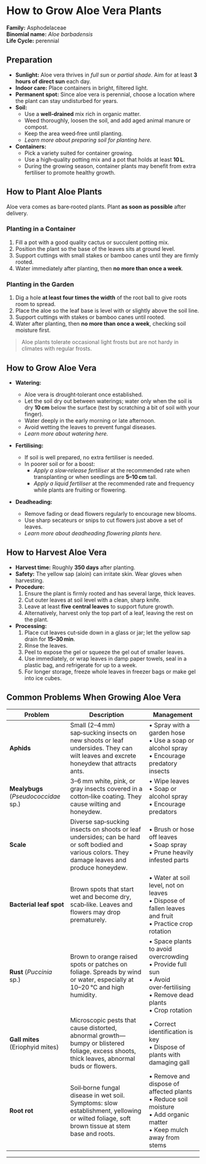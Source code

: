 # How to Grow Aloe Vera Plants

**Family:** Asphodelaceae  
**Binomial name:** _Aloe barbadensis_  
**Life Cycle:** perennial  

## Preparation

- **Sunlight:** Aloe vera thrives in *full sun* or *partial shade*. Aim for at least **3 hours of direct sun** each day.  
- **Indoor care:** Place containers in bright, filtered light.  
- **Permanent spot:** Since aloe vera is perennial, choose a location where the plant can stay undisturbed for years.  
- **Soil:**  
  - Use a **well‑drained** mix rich in organic matter.  
  - Weed thoroughly, loosen the soil, and add aged animal manure or compost.  
  - Keep the area weed‑free until planting.  
  - *Learn more about preparing soil for planting here.*  
- **Containers:**  
  - Pick a variety suited for container growing.  
  - Use a high‑quality potting mix and a pot that holds at least **10 L**.  
  - During the growing season, container plants may benefit from extra fertiliser to promote healthy growth.  

## How to Plant Aloe Plants

Aloe vera comes as bare‑rooted plants. Plant **as soon as possible** after delivery.

### Planting in a Container

1. Fill a pot with a good quality cactus or succulent potting mix.  
2. Position the plant so the base of the leaves sits at ground level.  
3. Support cuttings with small stakes or bamboo canes until they are firmly rooted.  
4. Water immediately after planting, then **no more than once a week**.  

### Planting in the Garden

1. Dig a hole **at least four times the width** of the root ball to give roots room to spread.  
2. Place the aloe so the leaf base is level with or slightly above the soil line.  
3. Support cuttings with stakes or bamboo canes until rooted.  
4. Water after planting, then **no more than once a week**, checking soil moisture first.  

> Aloe plants tolerate occasional light frosts but are not hardy in climates with regular frosts.  

## How to Grow Aloe Vera

- **Watering:**  
  - Aloe vera is drought‑tolerant once established.  
  - Let the soil dry out between waterings; water only when the soil is dry **10 cm** below the surface (test by scratching a bit of soil with your finger).  
  - Water deeply in the early morning or late afternoon.  
  - Avoid wetting the leaves to prevent fungal diseases.  
  - *Learn more about watering here.*  

- **Fertilising:**  
  - If soil is well prepared, no extra fertiliser is needed.  
  - In poorer soil or for a boost:  
    - *Apply a slow‑release fertiliser* at the recommended rate when transplanting or when seedlings are **5–10 cm** tall.  
    - *Apply a liquid fertiliser* at the recommended rate and frequency while plants are fruiting or flowering.  

- **Deadheading:**  
  - Remove fading or dead flowers regularly to encourage new blooms.  
  - Use sharp secateurs or snips to cut flowers just above a set of leaves.  
  - *Learn more about deadheading flowering plants here.*  

## How to Harvest Aloe Vera

- **Harvest time:** Roughly **350 days** after planting.  
- **Safety:** The yellow sap (aloin) can irritate skin. Wear gloves when harvesting.  
- **Procedure:**  
  1. Ensure the plant is firmly rooted and has several large, thick leaves.  
  2. Cut outer leaves at soil level with a clean, sharp knife.  
  3. Leave at least **five central leaves** to support future growth.  
  4. Alternatively, harvest only the top part of a leaf, leaving the rest on the plant.  
- **Processing:**  
  1. Place cut leaves cut‑side down in a glass or jar; let the yellow sap drain for **15–30 min**.  
  2. Rinse the leaves.  
  3. Peel to expose the gel or squeeze the gel out of smaller leaves.  
  4. Use immediately, or wrap leaves in damp paper towels, seal in a plastic bag, and refrigerate for up to a week.  
  5. For longer storage, freeze whole leaves in freezer bags or make gel into ice cubes.  

## Common Problems When Growing Aloe Vera

| Problem | Description | Management |
|---------|-------------|------------|
| **Aphids** | Small (2–4 mm) sap‑sucking insects on new shoots or leaf undersides. They can wilt leaves and excrete honeydew that attracts ants. | • Spray with a garden hose<br>• Use a soap or alcohol spray<br>• Encourage predatory insects | *Read more about aphids here.* |
| **Mealybugs** (_Pseudococcidae_ sp.) | 3–6 mm white, pink, or gray insects covered in a cotton‑like coating. They cause wilting and honeydew. | • Wipe leaves<br>• Soap or alcohol spray<br>• Encourage predators | *Read more about mealybugs here.* |
| **Scale** | Diverse sap‑sucking insects on shoots or leaf undersides; can be hard or soft bodied and various colors. They damage leaves and produce honeydew. | • Brush or hose off leaves<br>• Soap spray<br>• Prune heavily infested parts | *Read more about scale here.* |
| **Bacterial leaf spot** | Brown spots that start wet and become dry, scab‑like. Leaves and flowers may drop prematurely. | • Water at soil level, not on leaves<br>• Dispose of fallen leaves and fruit<br>• Practice crop rotation |  |
| **Rust** (_Puccinia_ sp.) | Brown to orange raised spots or patches on foliage. Spreads by wind or water, especially at 10–20 °C and high humidity. | • Space plants to avoid overcrowding<br>• Provide full sun<br>• Avoid over‑fertilising<br>• Remove dead plants<br>• Crop rotation | *Read more about rust fungus here.* |
| **Gall mites** (Eriophyid mites) | Microscopic pests that cause distorted, abnormal growth—bumpy or blistered foliage, excess shoots, thick leaves, abnormal buds or flowers. | • Correct identification is key<br>• Dispose of plants with damaging gall |  |
| **Root rot** | Soil‑borne fungal disease in wet soil. Symptoms: slow establishment, yellowing or wilted foliage, soft brown tissue at stem base and roots. | • Remove and dispose of affected plants<br>• Reduce soil moisture<br>• Add organic matter<br>• Keep mulch away from stems |  |

---